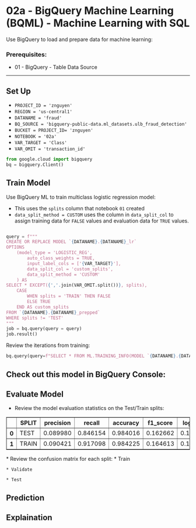 # 02a - BigQuery Machine Learning (BQML) - Machine Learning with SQL
Use BigQuery to load and prepare data for machine learning:

### Prerequisites:
-  01 - BigQuery - Table Data Source
---


## Set Up
* `PROJECT_ID = 'znguyen'`
* `REGION = 'us-central1'`
* `DATANAME = 'fraud'`
* `BQ_SOURCE = 'bigquery-public-data.ml_datasets.ulb_fraud_detection'`
* `BUCKET = PROJECT_ID= 'znguyen'`
* `NOTEBOOK = '02a'`
* `VAR_TARGET = 'Class'`
* `VAR_OMIT = 'transaction_id'`

```python
from google.cloud import bigquery
bq = bigquery.Client()
```

## Train Model
Use BigQuery ML to train multiclass logistic regression model:
- This uses the `splits` column that notebook `01` created
- `data_split_method = CUSTOM` uses the column in `data_split_col` to assign training data for `FALSE` values and evaluation data for `TRUE` values.


```python

query = f"""
CREATE OR REPLACE MODEL `{DATANAME}.{DATANAME}_lr`
OPTIONS
    (model_type = 'LOGISTIC_REG',
        auto_class_weights = TRUE,
        input_label_cols = ['{VAR_TARGET}'],
        data_split_col = 'custom_splits',
        data_split_method = 'CUSTOM'
    ) AS
SELECT * EXCEPT({','.join(VAR_OMIT.split())}, splits),
    CASE
        WHEN splits = 'TRAIN' THEN FALSE
        ELSE TRUE
    END AS custom_splits
FROM `{DATANAME}.{DATANAME}_prepped`
WHERE splits != 'TEST'
"""
job = bq.query(query = query)
job.result()

```

Review the iterations from training:

```python
bq.query(query=f"SELECT * FROM ML.TRAINING_INFO(MODEL `{DATANAME}.{DATANAME}_lr`) ORDER BY iteration").to_dataframe()
```

## Check out this model in BigQuery Console:

## Evaluate Model
* Review the model evaluation statistics on the Test/Train splits:
<table class="dataframe" border="1">
<thead>
<tr>
<th>&nbsp;</th>
<th>SPLIT</th>
<th>precision</th>
<th>recall</th>
<th>accuracy</th>
<th>f1_score</th>
<th>log_loss</th>
<th>roc_auc</th>
</tr>
</thead>
<tbody>
<tr>
<th>0</th>
<td>TEST</td>
<td>0.089980</td>
<td>0.846154</td>
<td>0.984016</td>
<td>0.162662</td>
<td>0.116065</td>
<td>0.962698</td>
</tr>
<tr>
<th>1</th>
<td>TRAIN</td>
<td>0.090421</td>
<td>0.917098</td>
<td>0.984225</td>
<td>0.164613</td>
<td>0.113694</td>
<td>0.988070</td>
</tr>
</tbody>
</table>
* Review the confusion matrix for each split:
    * Train
    
    * Validate
    
    * Test

## Prediction


## Explaination
